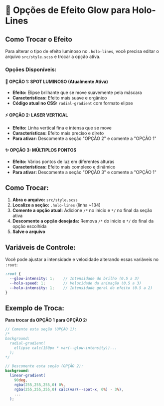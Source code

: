 # 🌟 Opções de Efeito Glow para Holo-Lines

## Como Trocar o Efeito

Para alterar o tipo de efeito luminoso no `.holo-lines`, você precisa editar o arquivo `src/style.scss` e trocar a opção ativa.

### Opções Disponíveis:

#### 🔵 OPÇÃO 1: SPOT LUMINOSO (Atualmente Ativa)
- **Efeito:** Elipse brilhante que se move suavemente pela máscara
- **Características:** Efeito mais suave e orgânico
- **Código atual no CSS:** `radial-gradient` com formato elipse

#### ⚡ OPÇÃO 2: LASER VERTICAL  
- **Efeito:** Linha vertical fina e intensa que se move
- **Características:** Efeito mais preciso e direto
- **Para ativar:** Descomente a seção "OPÇÃO 2" e comente a "OPÇÃO 1"

#### ✨ OPÇÃO 3: MÚLTIPLOS PONTOS
- **Efeito:** Vários pontos de luz em diferentes alturas
- **Características:** Efeito mais complexo e dinâmico  
- **Para ativar:** Descomente a seção "OPÇÃO 3" e comente a "OPÇÃO 1"

## Como Trocar:

1. **Abra o arquivo:** `src/style.scss`
2. **Localize a seção:** `.holo-lines` (linha ~134)
3. **Comente a opção atual:** Adicione `/*` no início e `*/` no final da seção ativa
4. **Descomente a opção desejada:** Remova `/*` do início e `*/` do final da opção escolhida
5. **Salve o arquivo**

## Variáveis de Controle:

Você pode ajustar a intensidade e velocidade alterando essas variáveis no `:root`:

```scss
:root {
  --glow-intensity: 1;    // Intensidade do brilho (0.5 a 3)
  --holo-speed: 1;        // Velocidade da animação (0.5 a 3) 
  --holo-intensity: 1;    // Intensidade geral do efeito (0.5 a 2)
}
```

## Exemplo de Troca:

**Para trocar da OPÇÃO 1 para OPÇÃO 2:**

```scss
// Comente esta seção (OPÇÃO 1):
/*
background: 
  radial-gradient(
    ellipse calc(150px * var(--glow-intensity))...
  );
*/

// Descomente esta seção (OPÇÃO 2):
background: 
  linear-gradient(
    90deg,
    rgba(255,255,255,0) 0%,
    rgba(255,255,255,0) calc(var(--spot-x, 0%) - 3%),
    ...
  );
``` 